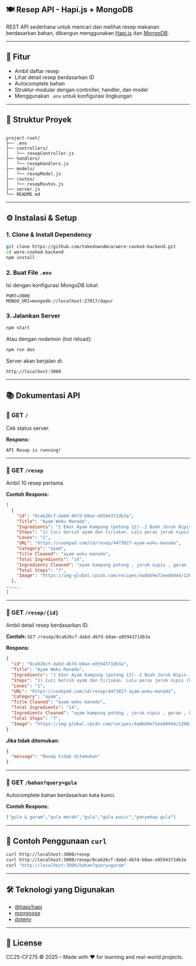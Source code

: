 ## 🍽️ Resep API - Hapi.js + MongoDB

REST API sederhana untuk mencari dan melihat resep makanan berdasarkan bahan, dibangun menggunakan [Hapi.js](https://hapi.dev/) dan [MongoDB](https://www.mongodb.com/).

---

## 🚀 Fitur

- Ambil daftar resep
- Lihat detail resep berdasarkan ID
- Autocomplete bahan
- Struktur modular dengan controller, handler, dan model
- Menggunakan `.env` untuk konfigurasi lingkungan

---

## 📁 Struktur Proyek

```

project-root/
├── .env
├── controllers/
│   └── resepController.js
├── handlers/
│   └── resepHandlers.js
├── models/
│   └── resepModel.js
├── routes/
│   └── resepRoutes.js
├── server.js
└── README.md

````

---

## ⚙️ Instalasi & Setup

### 1. Clone & Install Dependency

```bash
git clone https://github.com/takedowndmca/were-cooked-backend.git
cd were-cooked-backend
npm install
````

### 2. Buat File `.env`

Isi dengan konfigurasi MongoDB lokal:

```
PORT=3000
MONGO_URI=mongodb://localhost:27017/dapur
```

### 3. Jalankan Server

```bash
npm start
```

Atau dengan nodemon (hot reload):

```bash
npm run dev
```

Server akan berjalan di:

```
http://localhost:3000
```

---

## 📚 Dokumentasi API

### 🔹 GET `/`

Cek status server.

**Respons:**

```text
API Resep is running!
```

---

### 🔹 GET `/resep`

Ambil 10 resep pertama.

**Contoh Respons:**

```json
[
  {
    "id": "0ca626cf-dabd-4b7d-b0ae-e0594371db3a",
    "Title": "Ayam Woku Manado",
    "Ingredients": "1 Ekor Ayam Kampung (potong 12)--2 Buah Jeruk Nipis--2 Sdm Garam--3 Ruas Kunyit--7 Bawang Merah--7 Bawang Putih--10 Cabe Merah--10 Cabe Rawit Merah (sesuai selera)--3 Butir Kemiri--2 Batang Sereh--2 Lembar Daun Salam--2 Ikat Daun Kemangi--Penyedap Rasa--1 1/2 Gelas Air--",
    "Steps": "1) Cuci bersih ayam dan tiriskan. Lalu peras jeruk nipis (kalo gak ada jeruk nipis bisa pake cuka) dan beri garam. Aduk hingga merata dan diamkan selama 5 menit, biar ayam gak bau amis.\n2) Goreng ayam tersebut setengah matang, lalu tiriskan\n3) Haluskan bumbu menggunakan blender. Bawang merah, bawang putih, cabe merah, cabe rawit, kemiri dan kunyit. Oh iya kasih minyak sedikit yaa biar bisa di blender. Untuk sereh nya di geprek aja terus di buat simpul.\n4) Setelah bumbu di haluskan barulah di tumis. Jangan lupa sereh dan daun salamnya juga ikut di tumis. Di tumis sampai berubah warna ya\n5) Masukan ayam yang sudah di goreng setengah matang ke dalam bumbu yang sudah di tumis, dan diamkan 5 menit dulu. Biar bumbu meresap. Lalu tuangkan 1 1/2 Gelas air. Lalu tambahkan penyedap rasa (saya 3 Sdt, tapi sesuai selera ya) koreksi rasa dan Biar kan sampai mendidih\n6) Setelah masakan mendidih, lalu masukan daun kemangi yang sudah di potong potong. Masak lagi sekitar 10 menit. And taraaaaaaaaaaaaaa..... jadi deh Ayam Woku Manadonya.\n7) Oh iyaa kalo mau di tambahkan potongan tomat merah juga bisa ko. Sesuai selera aja yaa buibuuuu",
    "Loves": "1",
    "URL": "https://cookpad.com/id/resep/4473027-ayam-woku-manado",
    "Category": "ayam",
    "Title Cleaned": "ayam woku manado",
    "Total Ingredients": "14",
    "Ingredients Cleaned": "ayam kampung potong , jeruk nipis , garam , kunyit , bawang merah , bawang putih , cabe merah , cabe rawit merah , kemiri , serai , daun salam , daun kemangi , penyedap , air",
    "Total Steps": "7",
    "Image": "https://img-global.cpcdn.com/recipes/4a0bb9e71ee86944/1200x630cq70/photo.jpg"
  },
.....
]
```

---

### 🔹 GET `/resep/{id}`

Ambil detail resep berdasarkan ID.

**Contoh:**
`GET /resep/0ca626cf-dabd-4b7d-b0ae-e0594371db3a`

**Respons:**

```json
{
  "id": "0ca626cf-dabd-4b7d-b0ae-e0594371db3a",
  "Title": "Ayam Woku Manado",
  "Ingredients": "1 Ekor Ayam Kampung (potong 12)--2 Buah Jeruk Nipis--2 Sdm Garam--3 Ruas Kunyit--7 Bawang Merah--7 Bawang Putih--10 Cabe Merah--10 Cabe Rawit Merah (sesuai selera)--3 Butir Kemiri--2 Batang Sereh--2 Lembar Daun Salam--2 Ikat Daun Kemangi--Penyedap Rasa--1 1/2 Gelas Air--",
  "Steps": "1) Cuci bersih ayam dan tiriskan. Lalu peras jeruk nipis (kalo gak ada jeruk nipis bisa pake cuka) dan beri garam. Aduk hingga merata dan diamkan selama 5 menit, biar ayam gak bau amis.\n2) Goreng ayam tersebut setengah matang, lalu tiriskan\n3) Haluskan bumbu menggunakan blender. Bawang merah, bawang putih, cabe merah, cabe rawit, kemiri dan kunyit. Oh iya kasih minyak sedikit yaa biar bisa di blender. Untuk sereh nya di geprek aja terus di buat simpul.\n4) Setelah bumbu di haluskan barulah di tumis. Jangan lupa sereh dan daun salamnya juga ikut di tumis. Di tumis sampai berubah warna ya\n5) Masukan ayam yang sudah di goreng setengah matang ke dalam bumbu yang sudah di tumis, dan diamkan 5 menit dulu. Biar bumbu meresap. Lalu tuangkan 1 1/2 Gelas air. Lalu tambahkan penyedap rasa (saya 3 Sdt, tapi sesuai selera ya) koreksi rasa dan Biar kan sampai mendidih\n6) Setelah masakan mendidih, lalu masukan daun kemangi yang sudah di potong potong. Masak lagi sekitar 10 menit. And taraaaaaaaaaaaaaa..... jadi deh Ayam Woku Manadonya.\n7) Oh iyaa kalo mau di tambahkan potongan tomat merah juga bisa ko. Sesuai selera aja yaa buibuuuu",
  "Loves": "1",
  "URL": "https://cookpad.com/id/resep/4473027-ayam-woku-manado",
  "Category": "ayam",
  "Title Cleaned": "ayam woku manado",
  "Total Ingredients": "14",
  "Ingredients Cleaned": "ayam kampung potong , jeruk nipis , garam , kunyit , bawang merah , bawang putih , cabe merah , cabe rawit merah , kemiri , serai , daun salam , daun kemangi , penyedap , air",
  "Total Steps": "7",
  "Image": "https://img-global.cpcdn.com/recipes/4a0bb9e71ee86944/1200x630cq70/photo.jpg"
}
```

**Jika tidak ditemukan:**

```json
{
  "message": "Resep tidak ditemukan"
}
```

---

### 🔹 GET `/bahan?query=gula`

Autocomplete bahan berdasarkan kata kunci.

**Contoh Respons:**

```json
["gula & garam","gula merah","gula","gula pasir","penyedap gula"]
```

---

## 🧪 Contoh Penggunaan `curl`

```bash
curl http://localhost:3000/resep
curl http://localhost:3000/resep/0ca626cf-dabd-4b7d-b0ae-e0594371db3a
curl "http://localhost:3000/bahan?query=garam"
```

---

## 🛠️ Teknologi yang Digunakan

* [@hapi/hapi](https://www.npmjs.com/package/@hapi/hapi)
* [mongoose](https://www.npmjs.com/package/mongoose)
* [dotenv](https://www.npmjs.com/package/dotenv)

---

## 🧾 License

CC25-CF275 © 2025 – Made with ❤️ for learning and real-world projects.
